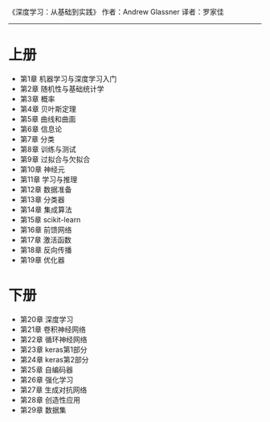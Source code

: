 
《深度学习：从基础到实践》
作者：Andrew Glassner
译者：罗家佳

___

# 上册
- 第1章 机器学习与深度学习入门
- 第2章 随机性与基础统计学
- 第3章 概率
- 第4章 贝叶斯定理
- 第5章 曲线和曲面
- 第6章 信息论
- 第7章 分类
- 第8章 训练与测试
- 第9章 过拟合与欠拟合
- 第10章 神经元
- 第11章 学习与推理
- 第12章 数据准备
- 第13章 分类器
- 第14章 集成算法
- 第15章 scikit-learn
- 第16章 前馈网络
- 第17章 激活函数
- 第18章 反向传播
- 第19章 优化器

# 下册
- 第20章 深度学习
- 第21章 卷积神经网络
- 第22章 循环神经网络
- 第23章 keras第1部分
- 第24章 keras第2部分
- 第25章 自编码器
- 第26章 强化学习
- 第27章 生成对抗网络
- 第28章 创造性应用
- 第29章 数据集


